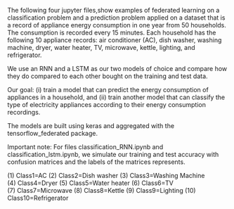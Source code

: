 The following four jupyter files,show examples of federated learning on a classification problem and a prediction problem applied on a dataset that is a record of appliance energy consumption in one year from 50 households. The consumption is recorded every 15 minutes. Each household has the following 10 appliance
records: air conditioner (AC), dish washer, washing machine, dryer, water heater, TV,
microwave, kettle, lighting, and refrigerator.

We use an RNN and a LSTM as our two models of choice and compare how they do compared to each other bought on the training and test data.

Our goal:
(i) train a model that can predict the energy consumption of appliances in a household, and
(ii) train another model that can classify the type of electricity appliances according to their energy consumption recordings.

The models are built using keras and aggregated with the tensorflow_federated package.


Important note: For files classification_RNN.ipynb and classification_lstm.ipynb, we simulate our training and test accuracy with confusion matrices and the labels of the matrices represents.

(1) Class1=AC
(2) Class2=Dish washer
(3) Class3=Washing Machine	
(4) Class4=Dryer
(5) Class5=Water heater
(6) Class6=TV	
(7) Class7=Microwave
(8) Class8=Kettle
(9) Class9=Lighting
(10) Class10=Refrigerator
